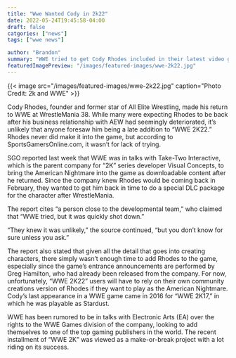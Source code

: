 ```yaml
--- 
title: "Wwe Wanted Cody in 2k22"
date: 2022-05-24T19:45:58-04:00
draft: false
catgories: ["news"]
tags: ["wwe news"]

author: "Brandon"
summary: "WWE tried to get Cody Rhodes included in their latest video game title from 2k. "
featuredImagePreview: "/images/featured-images/wwe-2k22.jpg"
---
```


{{< image src="/images/featured-images/wwe-2k22.jpg" caption="Photo Credit: 2k and WWE" >}}

Cody Rhodes, founder and former star of All Elite Wrestling, made his return to WWE at WrestleMania 38. While many were expecting Rhodes to be back after his business relationship with AEW had seemingly deteriorated, it’s unlikely that anyone foresaw him being a late addition to “WWE 2K22.” Rhodes never did make it into the game, but according to SportsGamersOnline.com, it wasn’t for lack of trying.

SGO reported last week that WWE was in talks with Take-Two Interactive, which is the parent company for “2K” series developer Visual Concepts, to bring the American Nightmare into the game as downloadable content after he returned. Since the company knew Rhodes would be coming back in February, they wanted to get him back in time to do a special DLC package for the character after WrestleMania.

The report cites “a person close to the developmental team,” who claimed that “WWE tried, but it was quickly shot down.”

“They knew it was unlikely,” the source continued, “but you don’t know for sure unless you ask.”

The report also stated that given all the detail that goes into creating characters, there simply wasn’t enough time to add Rhodes to the game, especially since the game’s entrance announcements are performed by Greg Hamilton, who had already been released from the company. For now, unfortunately, “WWE 2K22” users will have to rely on their own community creations version of Rhodes if they want to play as the American Nightmare. Cody’s last appearance in a WWE game came in 2016 for “WWE 2K17,” in which he was playable as Stardust.

WWE has been rumored to be in talks with Electronic Arts (EA) over the rights to the WWE Games division of the company, looking to add themselves to one of the top gaming publishers in the world. The recent installment of “WWE 2K” was viewed as a make-or-break project with a lot riding on its success.
